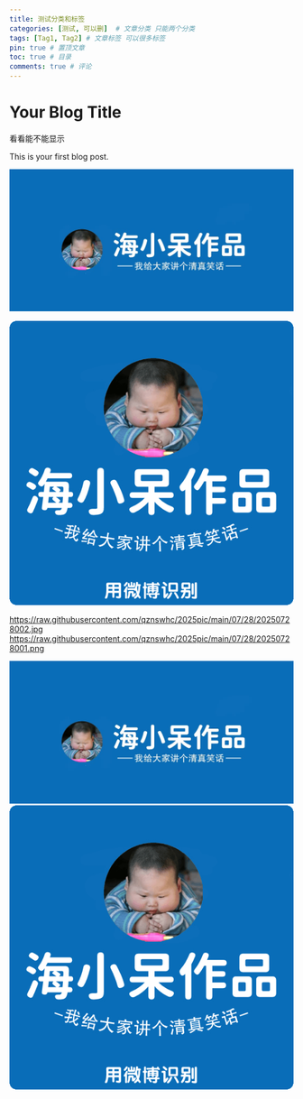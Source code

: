 ```yaml
---
title: 测试分类和标签
categories: [测试, 可以删]  # 文章分类 只能两个分类
tags: [Tag1, Tag2] # 文章标签 可以很多标签
pin: true # 置顶文章
toc: true # 目录
comments: true # 评论
---
```


# Your Blog Title

看看能不能显示

This is your first blog post.






![](https://raw.githubusercontent.com/qznswhc/2025pic/main/07/28/20250728002.jpg)


![](https://raw.githubusercontent.com/qznswhc/2025pic/main/07/28/20250728001.png)




https://raw.githubusercontent.com/qznswhc/2025pic/main/07/28/20250728002.jpg
https://raw.githubusercontent.com/qznswhc/2025pic/main/07/28/20250728001.png





<img src="https://raw.githubusercontent.com/qznswhc/2025pic/main/07/28/20250728002.jpg" alt="" />
<img src="https://raw.githubusercontent.com/qznswhc/2025pic/main/07/28/20250728001.png" alt="" />
